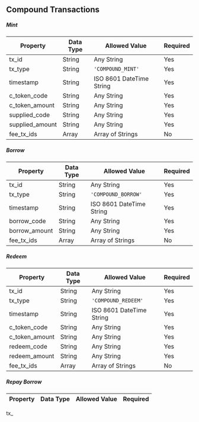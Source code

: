 ## Compound Transactions


##### Mint

Property | Data Type | Allowed Value | Required
------------ | ------------- | ------------- | -------------
tx_id | String | Any String | Yes
tx_type | String | `'COMPOUND_MINT'` | Yes
timestamp | String | ISO 8601 DateTime String | Yes
c_token_code | String | Any String | Yes
c_token_amount | String | Any String | Yes
supplied_code | String | Any String | Yes
supplied_amount | String | Any String | Yes
fee_tx_ids | Array | Array of Strings | No

##### Borrow

Property | Data Type | Allowed Value | Required
------------ | ------------- | ------------- | -------------
tx_id | String | Any String | Yes
tx_type | String | `'COMPOUND_BORROW'` | Yes
timestamp | String | ISO 8601 DateTime String | Yes
borrow_code | String | Any String | Yes
borrow_amount | String | Any String | Yes
fee_tx_ids | Array | Array of Strings | No

##### Redeem

Property | Data Type | Allowed Value | Required
------------ | ------------- | ------------- | -------------
tx_id | String | Any String | Yes
tx_type | String | `'COMPOUND_REDEEM'` | Yes
timestamp | String | ISO 8601 DateTime String | Yes
c_token_code | String | Any String | Yes
c_token_amount | String | Any String | Yes
redeem_code | String | Any String | Yes
redeem_amount | String | Any String | Yes
fee_tx_ids | Array | Array of Strings | No

##### Repay Borrow

Property | Data Type | Allowed Value | Required
------------ | ------------- | ------------- | -------------
tx_